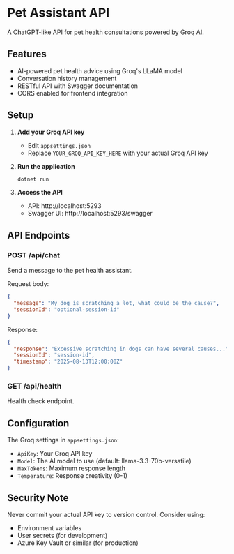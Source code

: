 # Pet Assistant API

A ChatGPT-like API for pet health consultations powered by Groq AI.

## Features

- AI-powered pet health advice using Groq's LLaMA model
- Conversation history management
- RESTful API with Swagger documentation
- CORS enabled for frontend integration

## Setup

1. **Add your Groq API key**
   - Edit `appsettings.json`
   - Replace `YOUR_GROQ_API_KEY_HERE` with your actual Groq API key

2. **Run the application**
   ```bash
   dotnet run
   ```

3. **Access the API**
   - API: http://localhost:5293
   - Swagger UI: http://localhost:5293/swagger

## API Endpoints

### POST /api/chat
Send a message to the pet health assistant.

Request body:
```json
{
  "message": "My dog is scratching a lot, what could be the cause?",
  "sessionId": "optional-session-id"
}
```

Response:
```json
{
  "response": "Excessive scratching in dogs can have several causes...",
  "sessionId": "session-id",
  "timestamp": "2025-08-13T12:00:00Z"
}
```

### GET /api/health
Health check endpoint.

## Configuration

The Groq settings in `appsettings.json`:
- `ApiKey`: Your Groq API key
- `Model`: The AI model to use (default: llama-3.3-70b-versatile)
- `MaxTokens`: Maximum response length
- `Temperature`: Response creativity (0-1)

## Security Note

Never commit your actual API key to version control. Consider using:
- Environment variables
- User secrets (for development)
- Azure Key Vault or similar (for production)